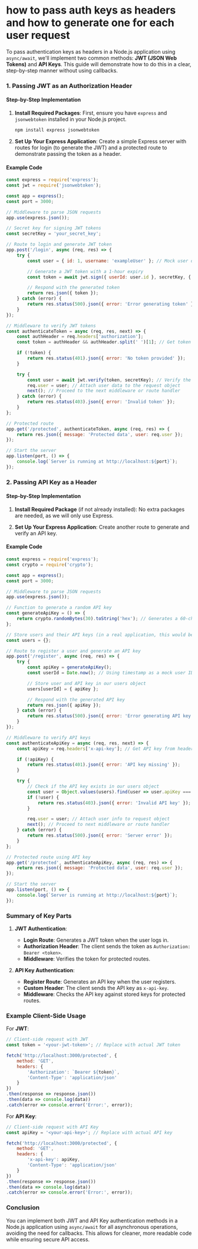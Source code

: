 # how to pass auth keys as headers and how to generate one for each user request

To pass authentication keys as headers in a Node.js application using `async/await`, we'll implement two common methods: **JWT (JSON Web Tokens)** and **API Keys**. This guide will demonstrate how to do this in a clear, step-by-step manner without using callbacks.

### 1. **Passing JWT as an Authorization Header**

#### **Step-by-Step Implementation**

1. **Install Required Packages**:
   First, ensure you have `express` and `jsonwebtoken` installed in your Node.js project.

   ```bash
   npm install express jsonwebtoken
   ```

2. **Set Up Your Express Application**:
   Create a simple Express server with routes for login (to generate the JWT) and a protected route to demonstrate passing the token as a header.

#### Example Code

```javascript
const express = require('express');
const jwt = require('jsonwebtoken');

const app = express();
const port = 3000;

// Middleware to parse JSON requests
app.use(express.json());

// Secret key for signing JWT tokens
const secretKey = 'your_secret_key';

// Route to login and generate JWT token
app.post('/login', async (req, res) => {
    try {
        const user = { id: 1, username: 'exampleUser' }; // Mock user data

        // Generate a JWT token with a 1-hour expiry
        const token = await jwt.sign({ userId: user.id }, secretKey, { expiresIn: '1h' });

        // Respond with the generated token
        return res.json({ token });
    } catch (error) {
        return res.status(500).json({ error: 'Error generating token' });
    }
});

// Middleware to verify JWT tokens
const authenticateToken = async (req, res, next) => {
    const authHeader = req.headers['authorization'];
    const token = authHeader && authHeader.split(' ')[1]; // Get token from Authorization header

    if (!token) {
        return res.status(401).json({ error: 'No token provided' });
    }

    try {
        const user = await jwt.verify(token, secretKey); // Verify the token
        req.user = user; // Attach user data to the request object
        next(); // Proceed to the next middleware or route handler
    } catch (error) {
        return res.status(403).json({ error: 'Invalid token' });
    }
};

// Protected route
app.get('/protected', authenticateToken, async (req, res) => {
    return res.json({ message: 'Protected data', user: req.user });
});

// Start the server
app.listen(port, () => {
    console.log(`Server is running at http://localhost:${port}`);
});
```

### 2. **Passing API Key as a Header**

#### **Step-by-Step Implementation**

1. **Install Required Package** (if not already installed):
   No extra packages are needed, as we will only use Express.

2. **Set Up Your Express Application**:
   Create another route to generate and verify an API key.

#### Example Code

```javascript
const express = require('express');
const crypto = require('crypto');

const app = express();
const port = 3000;

// Middleware to parse JSON requests
app.use(express.json());

// Function to generate a random API key
const generateApiKey = () => {
    return crypto.randomBytes(30).toString('hex'); // Generates a 60-character API key
};

// Store users and their API keys (in a real application, this would be in a database)
const users = {};

// Route to register a user and generate an API key
app.post('/register', async (req, res) => {
    try {
        const apiKey = generateApiKey();
        const userId = Date.now(); // Using timestamp as a mock user ID for this example

        // Store user and API key in our users object
        users[userId] = { apiKey };

        // Respond with the generated API key
        return res.json({ apiKey });
    } catch (error) {
        return res.status(500).json({ error: 'Error generating API key' });
    }
});

// Middleware to verify API keys
const authenticateApiKey = async (req, res, next) => {
    const apiKey = req.headers['x-api-key']; // Get API key from headers

    if (!apiKey) {
        return res.status(401).json({ error: 'API key missing' });
    }

    try {
        // Check if the API key exists in our users object
        const user = Object.values(users).find(user => user.apiKey === apiKey);
        if (!user) {
            return res.status(403).json({ error: 'Invalid API key' });
        }

        req.user = user; // Attach user info to request object
        next(); // Proceed to next middleware or route handler
    } catch (error) {
        return res.status(500).json({ error: 'Server error' });
    }
};

// Protected route using API key
app.get('/protected', authenticateApiKey, async (req, res) => {
    return res.json({ message: 'Protected data', user: req.user });
});

// Start the server
app.listen(port, () => {
    console.log(`Server is running at http://localhost:${port}`);
});
```

### Summary of Key Parts

1. **JWT Authentication**:
   - **Login Route**: Generates a JWT token when the user logs in.
   - **Authorization Header**: The client sends the token as `Authorization: Bearer <token>`.
   - **Middleware**: Verifies the token for protected routes.

2. **API Key Authentication**:
   - **Register Route**: Generates an API key when the user registers.
   - **Custom Header**: The client sends the API key as `x-api-key`.
   - **Middleware**: Checks the API key against stored keys for protected routes.

### Example Client-Side Usage

For **JWT**:

```javascript
// Client-side request with JWT
const token = '<your-jwt-token>'; // Replace with actual JWT token

fetch('http://localhost:3000/protected', {
    method: 'GET',
    headers: {
        'Authorization': `Bearer ${token}`,
        'Content-Type': 'application/json'
    }
})
.then(response => response.json())
.then(data => console.log(data))
.catch(error => console.error('Error:', error));
```

For **API Key**:

```javascript
// Client-side request with API Key
const apiKey = '<your-api-key>'; // Replace with actual API key

fetch('http://localhost:3000/protected', {
    method: 'GET',
    headers: {
        'x-api-key': apiKey,
        'Content-Type': 'application/json'
    }
})
.then(response => response.json())
.then(data => console.log(data))
.catch(error => console.error('Error:', error));
```

### Conclusion

You can implement both JWT and API Key authentication methods in a Node.js application using `async/await` for all asynchronous operations, avoiding the need for callbacks. This allows for cleaner, more readable code while ensuring secure API access.
